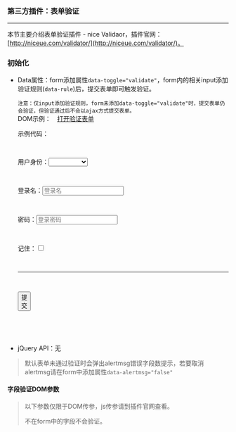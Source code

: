 ### 第三方插件：表单验证
***
本节主要介绍表单验证插件 - nice Validaor，插件官网：[http://niceue.com/validator/](http://niceue.com/validator/)。
### 初始化
* Data属性：form添加属性`data-toggle="validate"`，form内的相关input添加验证规则(`data-rule`)后，提交表单即可触发验证。

  `注意：仅input添加验证规则，form未添加data-toggle="validate"时，提交表单仍会验证，但验证通过后不会以ajax方式提交表单。`
                <br><span class="label label-default">DOM示例：</span>　<a href="doc/plugin/myvalidate.html" data-toggle="dialog" data-id="myvalidate" data-title="我的验证表单页面" data-width="600" data-height="400">打开验证表单</a><br>
                <p>示例代码：</p>
                <pre class="brush: html">
                    <form action="ajaxDone1.html" data-toggle="validate">
                        <p><label class="x85">用户身份：</label><select name="role" data-rule="required" data-toggle="selectpicker">
                                <option value=""></option>
                                <option value="a">管理员</option>
                                <option value="b">项目负责人</option>
                                <option value="c">执行人</option>
                            </select>
                        </p>
                        <p><label class="x85">登录名：</label><input type="text" name="username" data-rule="required" data-tip="你好啊，请填写用户名" data-ok="用户名可用" placeholder="登录名"></p>
                        <p><label class="x85">密码：</label><input type="password" name="password" data-rule="required;" placeholder="登录密码"></p>
                        <p><label class="x85">记住：</label><input type="checkbox" name="remember" value="true" id="doc-validate-remember" data-toggle="icheck" data-rule="checked" data-label="记住登陆信息"></p>
                        <p><hr></p>
                        <p><label class="x85"></label><button type="submit" class="btn-default">提 交</button></p>
                    </form>
                </pre>
            </li>
            <li>jQuery API：无</li>
        </ul>
        <blockquote class="point">
            <p>默认表单未通过验证时会弹出alertmsg错误字段数提示，若要取消alertmsg请在form中添加属性`data-alertmsg="false"`</p>
        </blockquote>
        <h4>字段验证DOM参数</h4>
        <blockquote class="point">
            <p>以下参数仅限于DOM传参，js传参请到插件官网查看。</p>
            <p>不在form中的字段不会验证。</p>
        </blockquote>

